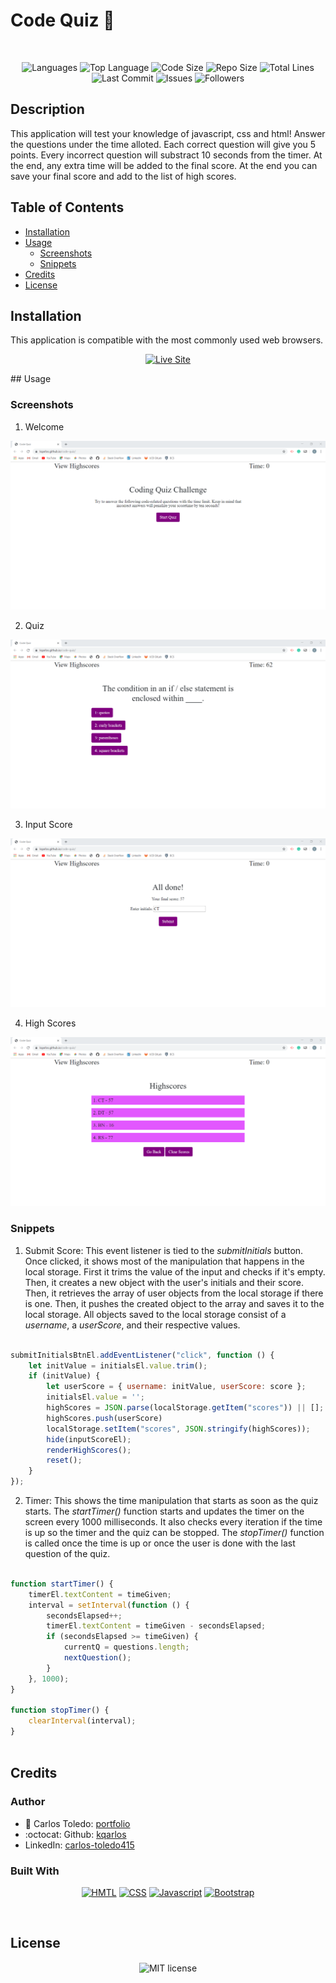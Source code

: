 # Code Quiz 📝

</br>
<p align="center">
    <img src="https://img.shields.io/github/languages/count/kqarlos/code-quiz?style=for-the-badge" alt="Languages" />
    <img src="https://img.shields.io/github/languages/top/kqarlos/code-quiz?style=for-the-badge" alt="Top Language" />
    <img src="https://img.shields.io/github/languages/code-size/kqarlos/code-quiz?style=for-the-badge" alt="Code Size" />
    <img src="https://img.shields.io/github/repo-size/kqarlos/code-quiz?style=for-the-badge" alt="Repo Size" />   
    <img src="https://img.shields.io/tokei/lines/github/kqarlos/code-quiz?style=for-the-badge" alt="Total Lines" />   
    <img src="https://img.shields.io/github/last-commit/kqarlos/code-quiz?style=for-the-badge" alt="Last Commit" />  
    <img src="https://img.shields.io/github/issues/kqarlos/code-quiz?style=for-the-badge" alt="Issues" />  
    <img src="https://img.shields.io/github/followers/kqarlos?style=social" alt="Followers" />  
</p>

## Description

This application will test your knowledge of javascript, css and html! Answer the questions under the time alloted. Each correct question will give you 5 points. Every incorrect question will substract 10 seconds from the timer. At the end, any extra time will be added to the final score. At the end you can save your final score and add to the list of high scores.

## Table of Contents

* [Installation](#installation)
* [Usage](#usage)
    * [Screenshots](#screenshots)
    * [Snippets](#snippets)
* [Credits](#credits)
* [License](#license)

## Installation

This application is compatible with the most commonly used web browsers.

<p align="center">
    <a href="https://kqarlos.github.io/code-quiz"><img src="https://img.shields.io/badge/-👉 See Live Site-success?style=for-the-badge"  alt="Live Site" /></a>
</p>
## Usage

### Screenshots

1. Welcome 

![Welcome](assets/images/welcome.png)

2. Quiz

![Quiz](assets/images/questions.png)

3. Input Score 

![Input](assets/images/input.png)


4. High Scores 

![HighScores](assets/images/highscores.png)



### Snippets

1. Submit Score: This event listener is tied to the _submitInitials_ button. Once clicked, it shows most of the manipulation that happens in the local storage. First it trims the value of the input and checks if it's empty. Then, it creates a new object with the user's initials and their score. Then, it retrieves the array of user objects from the local storage if there is one. Then, it pushes the created object to the array and saves it to the local storage. All objects saved to the local storage consist of a _username_, a _userScore_, and their respective values.

```javascript

submitInitialsBtnEl.addEventListener("click", function () {
    let initValue = initialsEl.value.trim();
    if (initValue) {
        let userScore = { username: initValue, userScore: score };
        initialsEl.value = '';
        highScores = JSON.parse(localStorage.getItem("scores")) || [];
        highScores.push(userScore)
        localStorage.setItem("scores", JSON.stringify(highScores));
        hide(inputScoreEl);
        renderHighScores();
        reset();
    }
});

```

2. Timer: This shows the time manipulation that starts as soon as the quiz starts. The _startTimer()_ function starts and updates the timer on the screen every 1000 milliseconds. It also checks every iteration if the time is up so the timer and the quiz can be stopped. The _stopTimer()_ function is called once the time is up or once the user is done with the last question of the quiz.

```javascript

function startTimer() {
    timerEl.textContent = timeGiven;
    interval = setInterval(function () {
        secondsElapsed++;
        timerEl.textContent = timeGiven - secondsElapsed;
        if (secondsElapsed >= timeGiven) {
            currentQ = questions.length;
            nextQuestion();
        }
    }, 1000);
}

function stopTimer() {
    clearInterval(interval);
}
    
```
## Credits

### Author

- 💼 Carlos Toledo: [portfolio](https://kqarlos.github.io)
- :octocat: Github: [kqarlos](https://www.github.com/kqarlos)
- LinkedIn: [carlos-toledo415](https://www.linkedin.com/in/carlos-toledo415/)

### Built With

<p align="center">
    <a href="https://developer.mozilla.org/en-US/docs/Web/HTML"><img src="https://img.shields.io/badge/-HTML-orange?style=for-the-badge"  alt="HMTL" /></a>
    <a href="https://developer.mozilla.org/en-US/docs/Web/CSS"><img src="https://img.shields.io/badge/-CSS-blue?style=for-the-badge" alt="CSS" /></a>
    <a href="https://www.javascript.com/"><img src="https://img.shields.io/badge/-Javascript-yellow?style=for-the-badge" alt="Javascript" /></a>
    <a href="https://getbootstrap.com/"><img src="https://img.shields.io/badge/-Bootstrap-blueviolet?style=for-the-badge" alt="Bootstrap" /></a>
</p>
</br>

## License

<p align="center">
    <img align="center" src="https://img.shields.io/github/license/kqarlos/code-quiz?style=for-the-badge" alt="MIT license" />
</p>